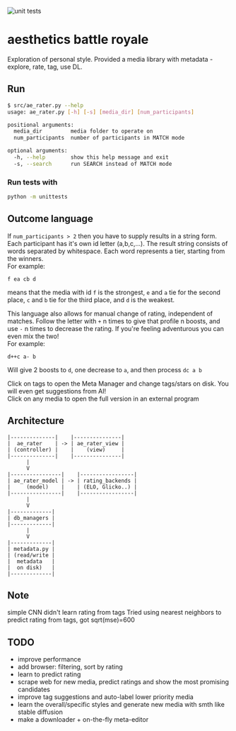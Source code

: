 ![unit tests](https://github.com/michael-pruglo/aesthetics/actions/workflows/python-app.yml/badge.svg)

# aesthetics battle royale

Exploration of personal style. Provided a media library with metadata - explore, rate, tag, use DL.

## Run

```bash
$ src/ae_rater.py --help
usage: ae_rater.py [-h] [-s] [media_dir] [num_participants]

positional arguments:
  media_dir         media folder to operate on
  num_participants  number of participants in MATCH mode

optional arguments:
  -h, --help        show this help message and exit
  -s, --search      run SEARCH instead of MATCH mode

```

### Run tests with

```bash
python -m unittests
```

## Outcome language

If `num_participants > 2` then you have to supply results in a string form. Each participant has it's own id letter (a,b,c,...). The result string consists of words separated by whitespace. Each word represents a tier, starting from the winners. <br>
For example:

```
f ea cb d
```
means that the media with id `f` is the strongest, `e` and `a` tie for the second place, `c` and `b` tie for the third place, and `d` is the weakest.

This language also allows for manual change of rating, independent of matches. Follow the letter with `+` n times to give that profile n boosts, and use `-` n times to decrease the rating. If you're feeling adventurous you can even mix the two!<br>
For example:

```
d++c a- b
```
Will give 2 boosts to `d`, one decrease to `a`, and then process `dc a b`

Click on tags to open the Meta Manager and change tags/stars on disk. You will even get suggestions from AI!<br>
Click on any media to open the full version in an external program

## Architecture

```
|--------------|    |---------------|
|  ae_rater    | -> | ae_rater_view |
| (controller) |    |    (view)     |
|--------------|    |---------------|
      |
      V
|----------------|    |-----------------|
| ae_rater_model | -> | rating_backends |
|     (model)    |    | (ELO, Glicko..) |
|----------------|    |-----------------|
      |
      V
|-------------|
| db_managers |
|-------------|
      |
      V
|-------------|
| metadata.py |
| (read/write |
|  metadata   |
|  on disk)   |
|-------------|
```

## Note

simple CNN didn't learn rating from tags
Tried using nearest neighbors to predict rating from tags, got sqrt(mse)=600

## TODO

- improve performance
- add browser: filtering, sort by rating
- learn to predict rating
- scrape web for new media, predict ratings and show the most promising candidates
- improve tag suggestions and auto-label lower priority media
- learn the overall/specific styles and generate new media with smth like stable diffusion
- make a downloader + on-the-fly meta-editor
